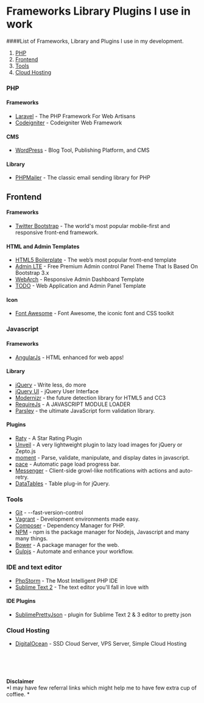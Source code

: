 # Frameworks Library Plugins I use in work
####List of Frameworks, Library and Plugins I use in my development.

1. [PHP](#php)
2. [Frontend](#frontend)
3. [Tools](#tools)
4. [Cloud Hosting](#cloud-hosting)

### PHP
#### Frameworks
- [Laravel](http://www.laravel.com) - The PHP Framework For Web Artisans
- [Codeigniter](http://www.codeigniter.com) - Codeigniter Web Framework

#### CMS
- [WordPress](https://wordpress.org) - Blog Tool, Publishing Platform, and CMS

#### Library
- [PHPMailer](https://github.com/PHPMailer/PHPMailer) - The classic email sending library for PHP


## Frontend
####  Frameworks
- [Twitter Bootstrap](http://getbootstrap.com) - The world's most popular mobile-first and responsive front-end framework.<br/>

#### HTML and Admin Templates
- [HTML5 Boilerplate](https://github.com/h5bp/html5-boilerplate) - The web’s most popular front-end template<br/>
- [Admin LTE](https://github.com/almasaeed2010/AdminLTE) - Free Premium Admin control Panel Theme That Is Based On Bootstrap 3.x<br/>
- [WebArch](http://themeforest.net/item/webarch-responsive-admin-dashboard-template/6157416) - Responsive Admin Dashboard Template<br/>
- [TODO](http://themeforest.net/item/todo-web-application-and-admin-panel-template/5458827) - Web Application and Admin Panel Template<br/>

#### Icon
- [Font Awesome](http://fortawesome.github.io/Font-Awesome/) - Font Awesome, the iconic font and CSS toolkit<br/>

### Javascript
#### Frameworks
* [AngularJs](http://angularjs.org) - HTML enhanced for web apps!<br/>

#### Library
* [jQuery](http://jquery.com) - Write less, do more<br/>
* [jQuery UI](http://jqueryui.com) - jQuery User Interface<br/>
* [Modernizr](http://modernizr.com) - the future detection library for HTML5 and CC3
* [RequireJs](http://requirejs.org) - A JAVASCRIPT MODULE LOADER
* [Parsley](http://parsleyjs.org) - the ultimate JavaScript form validation library.

#### Plugins
* [Raty](https://github.com/wbotelhos/raty) - A Star Rating Plugin
* [Unveil](http://luis-almeida.github.io/unveil/) - A very lightweight plugin to lazy load images for jQuery or Zepto.js
* [moment](http://momentjs.com) - Parse, validate, manipulate, and display dates in javascript.
* [pace](http://github.hubspot.com/pace/docs/welcome/) - Automatic page load progress bar.
* [Messenger](http://github.hubspot.com/messenger/) - Client-side growl-like notifications with actions and auto-retry.
* [DataTables](http://www.datatables.net) - Table plug-in for jQuery.


### Tools
- [Git](http://git-scm.com) - --fast-version-control
- [Vagrant](https://www.vagrantup.com) - Development environments made easy.
- [Composer](https://getcomposer.org) - Dependency Manager for PHP.
- [NPM](https://www.npmjs.com) - npm is the package manager for Nodejs, Javascript and many many things.
- [Bower](http://bower.io) - A package manager for the web.
- [Gulpjs](http://gulpjs.com) - Automate and enhance your workflow.

### IDE and text editor
- [PhpStorm](https://www.jetbrains.com/phpstorm/) - The Most Intelligent PHP IDE
- [Sublime Text 2](http://www.sublimetext.com) - The text editor you'll fall in love with

#### IDE Plugins
- [SublimePrettyJson](https://github.com/dzhibas/SublimePrettyJson) - plugin for Sublime Text 2 & 3 editor to pretty json


### Cloud Hosting
- [DigitalOcean](https://www.digitalocean.com/?refcode=222128d61c99) - SSD Cloud Server, VPS Server, Simple Cloud Hosting



<br/><br/><br/><br/>
**Disclaimer**<br/>
*I may have few referral links which might help me to have few extra cup of coffiee. *